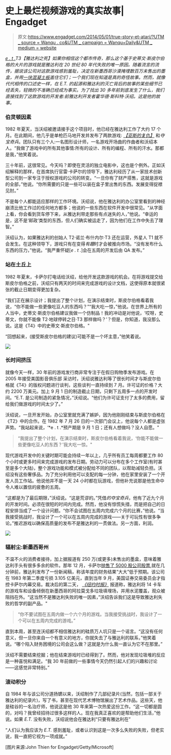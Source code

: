 # 史上最烂视频游戏的真实故事| Engadget

> 原文:[https://www.engadget.com/2014/05/01/true-story-et-atari/?UTM _ source = Wanqu . co&UTM _ campaign = Wanqu+Daily&UTM _ medium = website](https://www.engadget.com/2014/05/01/true-story-et-atari/?utm_source=wanqu.co&utm_campaign=Wanqu+Daily&utm_medium=website)

*[e . t .](http://en.wikipedia.org/wiki/E.T._the_Extra-Terrestrial_%28video_game%29)T3【雅达利之死】如果你相信这个都市传奇，那么这个基于史蒂文·斯皮尔伯格的大片的游戏就是雅达利在 20 世纪 80 年代失败的唯一原因。随着流言的流传，据说该公司对这款游戏感到羞耻，决定在新墨西哥沙漠掩埋数百万未售出的墨盒，并用[一块混凝土板](https://www.engadget.com/2014-04-04-microsoft-et-game-documentary.html)盖住它们；一个我们现在知道是真的奇怪故事。然而，就像代代相传的口述史一样，在 *E.T.* 的起源和雅达利的灭亡背后的故事的某些细节已经丢失，轻微的不准确已经成为事实。为了找出 30 多年前到底发生了什么，我们直接找到了这款游戏的开发者:前雅达利开发者霍华德·斯科特·沃绍。这是他的故事。*

### 伯灵顿因素

1982 年夏天，当沃绍被邀请接手这个项目时，他已经在雅达利工作了大约 17 个月。在此期间，他几乎是单枪匹马地开发并发布了两款游戏: [*【亚斯的复仇】*](http://en.wikipedia.org/wiki/Yars'_Revenge) 和*夺宝奇兵*。团队只有三个人:一名图形设计师，一名游戏开场曲的作曲者和沃绍本人。“我做了游戏中的所有其他事情:所有的设计、所有的编程、所有的汗水。那都是我，”他笑着说。

三十年前，这很常见。今天吗？即使在灵活的独立电影中，这也是个例外。正如沃绍解释的那样，在首席执行官雷·卡萨尔的领导下，雅达利经历了从一家技术创新型公司到一家专注于授权游戏的公司的转变。“一旦你有了财产搭售，这就是游戏的全部，”他说。“你所需要的只是一些可以装在盒子里出售的东西。发展变得捉襟见肘。”

不是每个人都能适应那样的工作环境。沃绍说，他在雅达利的办公室里看到的神经崩溃比他工作过的任何地方都多；他说的一些东西在软件开发中很常见。“从字面上看，你会看到货车停下来，从雅达利带走那些有点迷失的人，”他说。“幸运的是，这不是‘邮政’类型的东西，但人们确实被运走了，因为他们在工作中失去了理智。”

沃绍认为，如果雅达利的创始人 T2·诺兰·布什内尔·T3 还在运营，外星人 T1 就不会发生。在这种领导下，游戏只有在变得*有趣*时才会被推向市场。“没有发布什么东西的压力，”他说。“我严重怀疑[*e . t .*]会在五周的开发后由 QA 发布。”

### 站在土丘上

1982 年夏末，卡萨尔打电话给沃绍，给他开发这款游戏的机会。在将游戏提交给斯皮尔伯格之前，沃绍只有两天的时间来完成游戏的设计文档，这使得原本就很紧张的截止日期变得更加复杂。

“我们正在展示设计；我提出了整个计划，在演示结束时，斯皮尔伯格看着我说，“你不能做一些更像吃豆人的东西吗？”“我大吃一惊，”他说。在世界上所有的人当中，史蒂文·斯皮尔伯格建议我做一个仿制品！我的冲动是对他说，‘哎呀，史蒂文，你就不能像 T2·地球停转之日·T3 那样做吗？’？但是，你知道，我没那么说。这是《T4》中的史蒂文·斯皮尔伯格。"

“回想起来，(接受斯皮尔伯格的建议)可能不是一个坏主意，”他笑着说。

![](../Images/50d856c00df57cfa37eb0ebd7ba3fc3d.png)

### 长时间挤压

就像今天一样，30 年前的游戏发行商非常专注于在假日购物季发布游戏。在 2005 年接受美国影音俱乐部 采访时，沃绍说雅达利等了很长时间才与斯皮尔伯格就《T4》的版权问题进行谈判，这些谈判一直持续到 7 月。许可证的价格？大约 2200 万美元。加上 9 月 1 日的制造截止日期，只剩下五周多一点的开发时间。“E.T. 是公司制造的紧急情况，”沃绍说。“他们为许可证支付了太多的费用，留给我们做游戏的时间太少了。”

沃绍说，一旦开发开始，办公室里就充满了嫉妒，因为他刚刚结束与斯皮尔伯格在《T2》中的合作。在 1982 年 7 月 26 日的一次部门会议上，他说每个人都是虚张声势。“我站起来说，‘*e . t .*预产期是 9 月 1 日；还有人想做吗？没人自愿。"

> “我提出了整个计划，在演示结束时，斯皮尔伯格看着我说，‘你能不能做一些更像吃豆人的东西？’我大吃一惊。"

现代游戏开发中的关键时期可能会持续一年以上，几乎所有员工每周都要工作 80 个小时或更多时间来完成游戏的发布日期。劳动力可以分布在多个工作室(有时甚至是多个大陆)，整个游戏功能和模式被分配给不同的团队，以帮助减轻负担。沃绍没有这些奢侈品。为了充分利用他可以支配的每一分钟，他在家里安装了一个开发人员工作站。他说他并不是一天 24 小时都在玩游戏，但他补充说那是他生命中令人难以置信的疲惫的五周。

“这都是为了最后期限，”沃绍说。“这是荒谬的。”凭借*的夺宝奇兵*，他有了近九个月的开发时间。必须在很短的时间内完成。然而，他没有惊慌失措，而是把自己的日程安排当成了一个设计问题。“你不会试图在五周内完成六个月的比赛，”他说。“当我接受挑战时，我设计了一个可以在五周内完成的游戏——关于可玩性有很多争论。”推迟游戏以确保高质量的发布不是雅达利的一贯做法。另一方面，利润。

![](../Images/3af0f043d651ca9d0f7cd29a06150e4f.png)

### 辐射尘:新墨西哥州

不温不火的消费者接待，加上据报道有 250 万(或更多)未售出的墨盒，意味着雅达利手头有很多多余的软件。那年 12 月，卡萨尔[抛售了 5000 股公司股票](http://www.nytimes.com/1983/09/27/business/2-charged-in-atari-stock-sale.html),就在几分钟前，雅达利发布了一份新闻稿，称该年度的财务结果“大大”低于预期。该公司在 1983 年第二季度亏损 3.105 亿美元，直到当年 9 月，美国证券交易委员会才指控卡萨尔内幕交易。裁决后的第二天， [*《纽约时报》*](http://www.nytimes.com/1983/09/28/business/atari-parts-are-dumped.html) 报道称，雅达利将 14 卡车的游戏车和设备倾倒在新墨西哥的阿拉莫戈多垃圾填埋场，并用水泥覆盖，观众被阻挡在外。“这当然不是雅达利失败的唯一因素，”沃绍告诉我们这是导致雅达利失败的哲学的副产品。"

> “你不要试图在五周内做一个六个月的游戏。当我接受挑战时，我设计了一个可以在五周内完成的游戏。”

直到本周，甚至连沃绍都不相信雅达利的硅质万人坑只是一个谣言。“这没有任何意义，但一旦你来自一个有意义的地方，你就失去了与雅达利的联系，”他笑着说。“哪个陷入财务困境的公司会这么做？这就是为什么我一直认为它不在那里。”

沃绍不需要结束挖掘；他在结束游戏时已经得到了。然而，他对发现垃圾堆的反应是一种喜悦和满足。“我 30 年前做的一些事情今天仍然引起人们的兴趣和讨论——这感觉非常特别。”

### 滚动积分

自 1984 年与该公司分道扬镳以来，沃绍制作了几部纪录片(当然，包括一部关于雅达利的纪录片)，写了书，甚至在现代艺术博物馆展出了艺术作品。这些天，他是硅谷的一名治疗师，他说这是他 30 年来第一次热爱这份工作。“这一切都是圆的，对吗？我曾经招待过很多这样的人。现在我真正喜欢的是帮助他们生活，”他说。如果 *E.T.* 没有失败，沃绍说他会在雅达利“只要有雅达利在”

“人们认为我应该为 *E.T.* 感到羞耻，或者认识到这是一次多么失败的失败，但老实说，我一直把它视为一项成就。”

[图片来源:John Thien for Engadget/Getty/Microsoft]